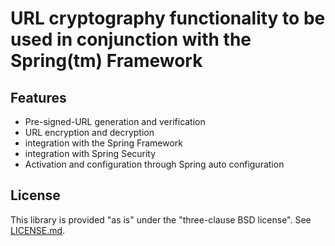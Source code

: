 # URL cryptography functionality to be used in conjunction with the Spring(tm) Framework

## Features
- Pre-signed-URL generation and verification
- URL encryption and decryption
- integration with the Spring Framework
- integration with Spring Security
- Activation and configuration through Spring auto configuration

## License
This library is provided "as is" under the "three-clause BSD license". See [LICENSE.md](./LICENSE.md).
